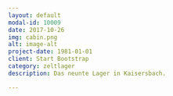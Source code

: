 ```yaml
---
layout: default
modal-id: 10009
date: 2017-10-26
img: cabin.png
alt: image-alt
project-date: 1981-01-01
client: Start Bootstrap
category: zeltlager
description: Das neunte Lager in Kaisersbach.

---
```

